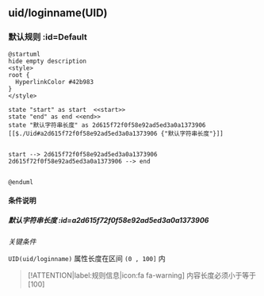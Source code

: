 ## uid/loginname(UID) <!-- {docsify-ignore-all} -->

   

### 默认规则 :id=Default

```plantuml
@startuml
hide empty description
<style>
root {
  HyperlinkColor #42b983
}
</style>

state "start" as start  <<start>>
state "end" as end <<end>>
state "默认字符串长度" as 2d615f72f0f58e92ad5ed3a0a1373906 [[$./Uid#a2d615f72f0f58e92ad5ed3a0a1373906 {"默认字符串长度"}]]


start --> 2d615f72f0f58e92ad5ed3a0a1373906 
2d615f72f0f58e92ad5ed3a0a1373906 --> end 


@enduml
```

#### 条件说明

##### 默认字符串长度 :id=a2d615f72f0f58e92ad5ed3a0a1373906


*关键条件*


`UID(uid/loginname)` 属性长度在区间 `(0 , 100]` 内

> [!ATTENTION|label:规则信息|icon:fa fa-warning]
> 内容长度必须小于等于[100]







